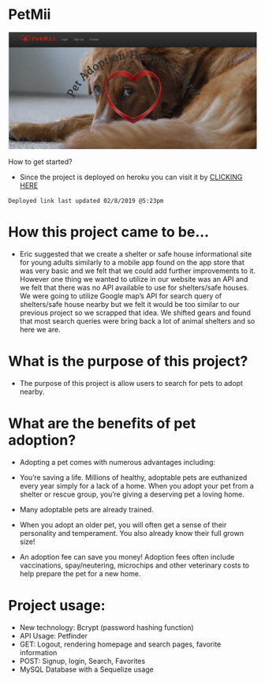 # PetMii
![Screenshot of app](https://github.com/THE-group-project/project2/blob/master/public/images/preview.png)

How to get started?

   * Since the project is deployed on heroku you can visit it by 
    [CLICKING HERE](https://petmii.herokuapp.com/)
    
    Deployed link last updated 02/8/2019 @5:23pm
    
# How this project came to be…
  * Eric suggested that we create a shelter or safe house informational site for young adults similarly to a mobile app found on the app     store that was very basic and we felt that we could add further improvements to it. However one thing we wanted to utilize in our         website was an API and we felt that there was no API available to use for shelters/safe houses. We were going to utilize Google map’s     API for search query of shelters/safe house nearby but we felt it would be too similar to our previous project so we scrapped that idea.   We shifted gears and found that most search queries were bring back a lot of animal shelters and so here we are.
  
# What is the purpose of this project?
   * The purpose of this project is allow users to search for pets to adopt nearby.
   
# What are the benefits of pet adoption?

  * Adopting a pet comes with numerous advantages including:

  * You’re saving a life. Millions of healthy, adoptable pets are euthanized every year simply for a lack of a home. When you adopt your        pet from a shelter or rescue group, you’re giving a deserving pet a loving home.
  * Many adoptable pets are already trained.
  * When you adopt an older pet, you will often get a sense of their personality and temperament. You also already know their full grown       size!
  * An adoption fee can save you money! Adoption fees often include vaccinations, spay/neutering, microchips and other veterinary costs         to help prepare the pet for a new home.
 
  # Project usage:
   * New technology: Bcrypt (password hashing function)
   * API Usage: Petfinder 
   * GET: Logout, rendering homepage and search pages, favorite information
   * POST: Signup, login, Search, Favorites
   * MySQL Database with a Sequelize usage 
